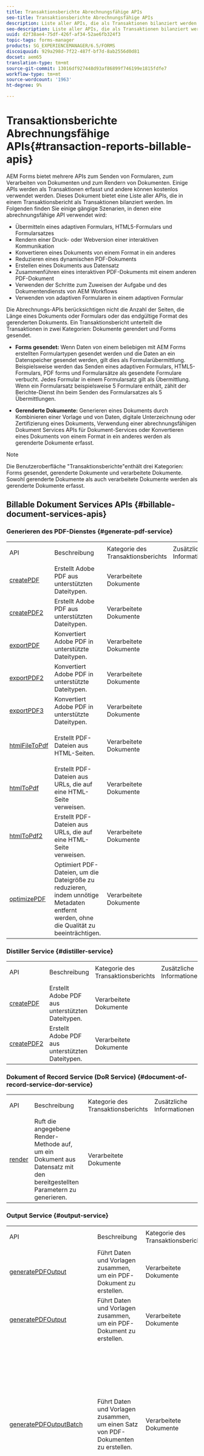 ```yaml
---
title: Transaktionsberichte Abrechnungsfähige APIs
seo-title: Transaktionsberichte Abrechnungsfähige APIs
description: Liste aller APIs, die als Transaktionen bilanziert werden
seo-description: Liste aller APIs, die als Transaktionen bilanziert werden
uuid: d2f38ae4-75df-426f-af34-52ae6fb324f3
topic-tags: forms-manager
products: SG_EXPERIENCEMANAGER/6.5/FORMS
discoiquuid: 929a298d-7f22-487f-bf7d-8ab2556d0d81
docset: aem65
translation-type: tm+mt
source-git-commit: 13016df927448d93af86899f746199e1815fdfe7
workflow-type: tm+mt
source-wordcount: '1963'
ht-degree: 9%

---
```



# Transaktionsberichte Abrechnungsfähige APIs{#transaction-reports-billable-apis}

AEM Forms bietet mehrere APIs zum Senden von Formularen, zum Verarbeiten von Dokumenten und zum Rendern von Dokumenten. Einige APIs werden als Transaktionen erfasst und andere können kostenlos verwendet werden. Dieses Dokument bietet eine Liste aller APIs, die in einem Transaktionsbericht als Transaktionen bilanziert werden. Im Folgenden finden Sie einige gängige Szenarien, in denen eine abrechnungsfähige API verwendet wird:

* Übermitteln eines adaptiven Formulars, HTML5-Formulars und Formularsatzes
* Rendern einer Druck- oder Webversion einer interaktiven Kommunikation
* Konvertieren eines Dokuments von einem Format in ein anderes
* Reduzieren eines dynamischen PDF-Dokuments
* Erstellen eines Dokuments aus Datensatz
* Zusammenführen eines interaktiven PDF-Dokuments mit einem anderen PDF-Dokument
* Verwenden der Schritte zum Zuweisen der Aufgabe und des Dokumentendiensts von AEM Workflows
* Verwenden von adaptiven Formularen in einem adaptiven Formular

Die Abrechnungs-APIs berücksichtigen nicht die Anzahl der Seiten, die Länge eines Dokuments oder Formulars oder das endgültige Format des gerenderten Dokuments. Ein Transaktionsbericht unterteilt die Transaktionen in zwei Kategorien: Dokumente gerendert und Forms gesendet.

* **Forms gesendet:** Wenn Daten von einem beliebigen mit AEM Forms erstellten Formulartypen gesendet werden und die Daten an ein Datenspeicher gesendet werden, gilt dies als Formularübermittlung. Beispielsweise werden das Senden eines adaptiven Formulars, HTML5-Formulars, PDF forms und Formularsätze als gesendete Formulare verbucht. Jedes Formular in einem Formularsatz gilt als Übermittlung. Wenn ein Formularsatz beispielsweise 5 Formulare enthält, zählt der Berichte-Dienst ihn beim Senden des Formularsatzes als 5 Übermittlungen.

* **Gerenderte Dokumente:** Generieren eines Dokuments durch Kombinieren einer Vorlage und von Daten, digitale Unterzeichnung oder Zertifizierung eines Dokuments, Verwendung einer abrechnungsfähigen Dokument Services APIs für Dokument-Services oder Konvertieren eines Dokuments von einem Format in ein anderes werden als gerenderte Dokumente erfasst.

>[!NOTE]
>
>Die Benutzeroberfläche &quot;Transaktionsberichte&quot;enthält drei Kategorien: Forms gesendet, gerenderte Dokumente und verarbeitete Dokumente. Sowohl gerenderte Dokumente als auch verarbeitete Dokumente werden als gerenderte Dokumente erfasst.

## Billable Dokument Services APIs {#billable-document-services-apis}

### Generieren des PDF-Dienstes {#generate-pdf-service}

<table>
 <tbody>
  <tr>
   <td><p>API</p> </td>
   <td>Beschreibung</td>
   <td>Kategorie des Transaktionsberichts</td>
   <td>Zusätzliche Informationen</td>
  </tr>
  <tr>
   <td><a href="https://helpx.adobe.com/experience-manager/6-5/forms/javadocs/com/adobe/pdfg/service/api/GeneratePDFService.html#createPDF-com.adobe.aemfd.docmanager.Document-java.lang.String-java.lang.String-java.lang.String-java.lang.String-com.adobe.aemfd.docmanager.Document-com.adobe.aemfd.docmanager.Document-" target="_blank">createPDF</a></td>
   <td>Erstellt Adobe PDF aus unterstützten Dateitypen.</td>
   <td>Verarbeitete Dokumente</td>
   <td> </td>
  </tr>
  <tr>
   <td><a href="https://helpx.adobe.com/experience-manager/6-5/forms/javadocs/com/adobe/pdfg/service/api/GeneratePDFService.html#createPDF2-com.adobe.aemfd.docmanager.Document-java.lang.String-java.lang.String-java.lang.String-java.lang.String-com.adobe.aemfd.docmanager.Document-com.adobe.aemfd.docmanager.Document-" target="_blank">createPDF2</a></td>
   <td>Erstellt Adobe PDF aus unterstützten Dateitypen.</td>
   <td>Verarbeitete Dokumente</td>
   <td> </td>
  </tr>
  <tr>
   <td><a href="https://helpx.adobe.com/experience-manager/6-5/forms/javadocs/com/adobe/pdfg/service/api/GeneratePDFService.html#exportPDF-com.adobe.aemfd.docmanager.Document-java.lang.String-java.lang.String-com.adobe.aemfd.docmanager.Document-" target="_blank">exportPDF</a></td>
   <td>Konvertiert Adobe PDF in unterstützte Dateitypen. </td>
   <td>Verarbeitete Dokumente<br /> </td>
   <td> </td>
  </tr>
  <tr>
   <td><a href="https://helpx.adobe.com/experience-manager/6-5/forms/javadocs/com/adobe/pdfg/service/api/GeneratePDFService.html#exportPDF2-com.adobe.aemfd.docmanager.Document-java.lang.String-java.lang.String-com.adobe.aemfd.docmanager.Document-" target="_blank">exportPDF2</a></td>
   <td>Konvertiert Adobe PDF in unterstützte Dateitypen. </td>
   <td>Verarbeitete Dokumente<br /> </td>
   <td> </td>
  </tr>
  <tr>
   <td><a href="https://helpx.adobe.com/experience-manager/6-5/forms/javadocs/com/adobe/pdfg/service/api/GeneratePDFService.html#exportPDF2-com.adobe.aemfd.docmanager.Document-java.lang.String-java.lang.String-com.adobe.aemfd.docmanager.Document-" target="_blank">exportPDF3</a></td>
   <td>Konvertiert Adobe PDF in unterstützte Dateitypen. </td>
   <td>Verarbeitete Dokumente<br /> </td>
   <td> </td>
  </tr>
  <tr>
   <td><a href="https://helpx.adobe.com/experience-manager/6-3/forms/javadocs/com/adobe/pdfg/service/api/GeneratePDFService.html#htmlFileToPdf-com.adobe.aemfd.docmanager.Document-java.lang.String-java.lang.String-com.adobe.aemfd.docmanager.Document-com.adobe.aemfd.docmanager.Document-">htmlFileToPdf</a></td>
   <td><p>Erstellt PDF-Dateien aus HTML-Seiten.</p> </td>
   <td>Verarbeitete Dokumente<br /> </td>
   <td> </td>
  </tr>
  <tr>
   <td><a href="https://helpx.adobe.com/experience-manager/6-5/forms/javadocs/com/adobe/pdfg/service/api/GeneratePDFService.html#htmlToPdf-java.lang.String-java.lang.String-java.lang.String-com.adobe.aemfd.docmanager.Document-com.adobe.aemfd.docmanager.Document-" target="_blank">htmlToPdf</a></td>
   <td>Erstellt PDF-Dateien aus URLs, die auf eine HTML-Seite verweisen.</td>
   <td>Verarbeitete Dokumente<br /> </td>
   <td> </td>
  </tr>
  <tr>
   <td><a href="https://helpx.adobe.com/experience-manager/6-5/forms/javadocs/com/adobe/pdfg/service/api/GeneratePDFService.html#htmlToPdf2-java.lang.String-java.lang.String-java.lang.String-com.adobe.aemfd.docmanager.Document-com.adobe.aemfd.docmanager.Document-" target="_blank">htmlToPdf2</a></td>
   <td>Erstellt PDF-Dateien aus URLs, die auf eine HTML-Seite verweisen.</td>
   <td>Verarbeitete Dokumente<br /> </td>
   <td> </td>
  </tr>
  <tr>
   <td><a href="https://helpx.adobe.com/experience-manager/6-5/forms/javadocs/com/adobe/pdfg/service/api/GeneratePDFService.html#optimizePDF-com.adobe.aemfd.docmanager.Document-java.lang.String-com.adobe.aemfd.docmanager.Document-" target="_blank">optimizePDF</a></td>
   <td>Optimiert PDF-Dateien, um die Dateigröße zu reduzieren, indem unnötige Metadaten entfernt werden, ohne die Qualität zu beeinträchtigen.</td>
   <td>Verarbeitete Dokumente<br /> </td>
   <td> </td>
  </tr>
 </tbody>
</table>

### Distiller Service {#distiller-service}

<table>
 <tbody>
  <tr>
   <td><p>API</p> </td>
   <td>Beschreibung</td>
   <td>Kategorie des Transaktionsberichts</td>
   <td>Zusätzliche Informationen</td>
  </tr>
  <tr>
   <td><a href="https://helpx.adobe.com/experience-manager/6-5/forms/javadocs/com/adobe/pdfg/service/api/DistillerService.html#createPDF-com.adobe.aemfd.docmanager.Document-java.lang.String-java.lang.String-java.lang.String-com.adobe.aemfd.docmanager.Document-com.adobe.aemfd.docmanager.Document-" target="_blank">createPDF</a><br /> </td>
   <td>Erstellt Adobe PDF aus unterstützten Dateitypen.</td>
   <td>Verarbeitete Dokumente</td>
   <td> </td>
  </tr>
  <tr>
   <td><a href="https://helpx.adobe.com/experience-manager/6-5/forms/javadocs/com/adobe/pdfg/service/api/DistillerService.html#createPDF2-com.adobe.aemfd.docmanager.Document-java.lang.String-java.lang.String-java.lang.String-com.adobe.aemfd.docmanager.Document-com.adobe.aemfd.docmanager.Document-" target="_blank">createPDF2</a></td>
   <td>Erstellt Adobe PDF aus unterstützten Dateitypen.</td>
   <td>Verarbeitete Dokumente</td>
   <td> </td>
  </tr>
 </tbody>
</table>

### Dokument of Record Service (DoR Service) {#document-of-record-service-dor-service}

<table>
 <tbody>
  <tr>
   <td><p>API</p> </td>
   <td>Beschreibung</td>
   <td>Kategorie des Transaktionsberichts</td>
   <td>Zusätzliche Informationen</td>
  </tr>
  <tr>
   <td><a href="https://helpx.adobe.com/experience-manager/6-5/forms/javadocs/com/adobe/aemds/guide/addon/dor/DoRService.html#render-com.adobe.aemds.guide.addon.dor.DoROptions-" target="_blank">render</a></td>
   <td>Ruft die angegebene Render-Methode auf, um ein Dokument aus Datensatz mit den bereitgestellten Parametern zu generieren.</td>
   <td>Verarbeitete Dokumente</td>
   <td> </td>
  </tr>
 </tbody>
</table>

### Output Service {#output-service}

<table>
 <tbody>
  <tr>
   <td><p>API</p> </td>
   <td>Beschreibung</td>
   <td>Kategorie des Transaktionsberichts</td>
   <td>Zusätzliche Informationen</td>
  </tr>
  <tr>
   <td><a href="https://helpx.adobe.com/experience-manager/6-5/forms/javadocs/com/adobe/fd/output/api/OutputService.html#generatePDFOutput-com.adobe.aemfd.docmanager.Document-com.adobe.aemfd.docmanager.Document-com.adobe.fd.output.api.PDFOutputOptions-" target="_blank">generatePDFOutput</a></td>
   <td>Führt Daten und Vorlagen zusammen, um ein PDF-Dokument zu erstellen.</td>
   <td>Verarbeitete Dokumente</td>
   <td> </td>
  </tr>
  <tr>
   <td><a href="https://helpx.adobe.com/experience-manager/6-5/forms/javadocs/com/adobe/fd/output/api/OutputService.html#generatePDFOutput-java.lang.String-com.adobe.aemfd.docmanager.Document-com.adobe.fd.output.api.PDFOutputOptions-" target="_blank">generatePDFOutput</a></td>
   <td>Führt Daten und Vorlagen zusammen, um ein PDF-Dokument zu erstellen.</td>
   <td>Verarbeitete Dokumente</td>
   <td> </td>
  </tr>
  <tr>
   <td><a href="https://helpx.adobe.com/experience-manager/6-5/forms/javadocs/com/adobe/fd/output/api/OutputService.html#generatePDFOutputBatch-java.util.Map-java.util.Map-com.adobe.fd.output.api.PDFOutputOptions-com.adobe.fd.output.api.BatchOptions-" target="_blank">generatePDFOutputBatch</a></td>
   <td>Führt Daten und Vorlagen zusammen, um einen Satz von PDF-Dokumenten zu erstellen.</td>
   <td>Verarbeitete Dokumente</td>
   <td> Die generatePDFOutputBatch-API kombiniert eine Formularvorlage mit einem Datensatz und generiert eine PDF-Datei. Wenn Sie einen Datensatzstapel verarbeiten, zählt der Transaktions-Berichte-Dienst jeden Datensatz als separate PDF-Darstellung. <br> Sie können das Flag  <a href="https://helpx.adobe.com/experience-manager/6-5/forms/javadocs/com/adobe/fd/output/api/BatchOptions.html#getGenerateManyFiles--"></a> getGenerateManyFilesFlag verwenden, um mehrere Darstellungen zu einer einzelnen PDF-Datei zu kombinieren. Unabhängig vom Status des Flag zählt der Dienst jeden Datensatz als separate PDF-Darstellung. </td>
  </tr>
  <tr>
   <td><a href="https://helpx.adobe.com/experience-manager/6-5/forms/javadocs/com/adobe/fd/output/api/OutputService.html#generatePrintedOutput-com.adobe.aemfd.docmanager.Document-com.adobe.aemfd.docmanager.Document-com.adobe.fd.output.api.PrintedOutputOptions-" target="_blank">generatePrintedOutput</a></td>
   <td>Konvertiert XDP- und PDF-Dokumente in die Formate PostScript (PS), Printer Command Language (PCL) und ZPL. </td>
   <td>Verarbeitete Dokumente</td>
   <td> </td>
  </tr>
  <tr>
   <td><a href="https://helpx.adobe.com/experience-manager/6-5/forms/javadocs/com/adobe/fd/output/api/OutputService.html#generatePrintedOutput-java.lang.String-com.adobe.aemfd.docmanager.Document-com.adobe.fd.output.api.PrintedOutputOptions-" target="_blank">generatePrintedOutput</a></td>
   <td>Konvertiert XDP- und PDF-Dokumente in die Formate PostScript (PS), Printer Command Language (PCL) und ZPL. </td>
   <td>Verarbeitete Dokumente</td>
   <td> </td>
  </tr>
  <tr>
   <td><a href="https://helpx.adobe.com/experience-manager/6-5/forms/javadocs/com/adobe/fd/output/api/OutputService.html#generatePrintedOutputBatch-java.util.Map-java.util.Map-com.adobe.fd.output.api.PrintedOutputOptions-com.adobe.fd.output.api.BatchOptions-" target="_blank">generatePrintedOutputBatch</a></td>
   <td>Konvertiert eine Reihe von XDP- und PDF-Dokumenten in eine Reihe von PostScript- (PS), Printer Command Language (PCL)- und ZPL-Dateiformaten. </td>
   <td>Verarbeitete Dokumente</td>
   <td> Die generatePDFOutputBatch-API kombiniert eine Formularvorlage mit einem Datensatz und generiert eine PDF-Datei. Wenn Sie einen Datensatzstapel verarbeiten, zählt der Transaktions-Berichte-Dienst jeden Datensatz als separate PDF-Darstellung. <br> Sie können das Flag  <a href="https://helpx.adobe.com/experience-manager/6-5/forms/javadocs/com/adobe/fd/output/api/BatchOptions.html#getGenerateManyFiles--"></a> getGenerateManyFilesFlag verwenden, um mehrere Darstellungen zu einer einzelnen PDF-Datei zu kombinieren. Unabhängig vom Status des Flag zählt der Dienst jeden Datensatz als separate PDF-Darstellung. </td>
  </tr>
 </tbody>
</table>

### Formularservice {#forms-service}

<table>
 <tbody>
  <tr>
   <td><p>API</p> </td>
   <td>Beschreibung</td>
   <td>Kategorie des Transaktionsberichts</td>
   <td>Zusätzliche Informationen</td>
  </tr>
  <tr>
   <td><a href="https://helpx.adobe.com/experience-manager/6-5/forms/javadocs/com/adobe/fd/forms/api/FormsService.html#renderPDFForm-java.lang.String-com.adobe.aemfd.docmanager.Document-com.adobe.fd.forms.api.PDFFormRenderOptions-" target="_blank">renderPDFForm</a></td>
   <td>Rendert PDF-Formulare aus XDP-Vorlagen. Die XP-Vorlagen werden in Forms Designer erstellt.</td>
   <td>Verarbeitete Dokumente</td>
   <td> </td>
  </tr>
  <tr>
   <td><a href="https://helpx.adobe.com/experience-manager/6-5/forms/javadocs/com/adobe/fd/forms/api/FormsService.html#exportData-com.adobe.aemfd.docmanager.Document-com.adobe.fd.forms.api.DataFormat-" target="_blank">exportData</a></td>
   <td>Extrahiert Daten aus einem PDF-Formular oder einer XDP-Vorlage</td>
   <td>Verarbeitete Dokumente</td>
   <td> </td>
  </tr>
 </tbody>
</table>

### Convert PDF Service {#convert-pdf-service}

<table>
 <tbody>
  <tr>
   <td><p>API</p> </td>
   <td>Beschreibung</td>
   <td>Kategorie des Transaktionsberichts</td>
   <td>Zusätzliche Informationen</td>
  </tr>
  <tr>
   <td><a href="https://helpx.adobe.com/experience-manager/6-5/forms/javadocs/com/adobe/fd/cpdf/api/ConvertPdfService.html#toImage-com.adobe.aemfd.docmanager.Document-com.adobe.fd.cpdf.api.ToImageOptionsSpec-" target="_blank">toImage</a></td>
   <td>Konvertiert ein PDF-Dokument in eine Liste von Dokumenten. Unterstützte Bildformate sind JPEG, JPEG2K, PNG und TIFF.</td>
   <td>Verarbeitete Dokumente</td>
   <td> </td>
  </tr>
  <tr>
   <td><a href="https://helpx.adobe.com/experience-manager/6-5/forms/javadocs/com/adobe/fd/cpdf/api/ConvertPdfService.html#toImage-com.adobe.aemfd.docmanager.Document-com.adobe.fd.cpdf.api.ToImageOptionsSpec-" target="_blank">toPS</a></td>
   <td>Konvertiert eine einfache PDF-Datei in das PostScript-Format mit den in der Optionsangabe angegebenen Optionen.</td>
   <td>Verarbeitete Dokumente</td>
   <td> </td>
  </tr>
 </tbody>
</table>

### Barcoded Forms-Dienst {#barcoded-forms-service}

<table>
 <tbody>
  <tr>
   <td><p>API</p> </td>
   <td>Beschreibung</td>
   <td>Kategorie des Transaktionsberichts</td>
   <td>Zusätzliche Informationen</td>
  </tr>
  <tr>
   <td><a href="https://helpx.adobe.com/experience-manager/6-5/forms/javadocs/com/adobe/fd/bcf/api/BarcodedFormsService.html#decode-com.adobe.aemfd.docmanager.Document-java.lang.Boolean-java.lang.Boolean-java.lang.Boolean-java.lang.Boolean-java.lang.Boolean-java.lang.Boolean-java.lang.Boolean-java.lang.Boolean-com.adobe.fd.bcf.api.CharSet-" target="_blank">decode</a></td>
   <td>Dekodiert alle Barcodes in einem Dokument-Objekt und gibt ein Objekt "org.w3c.dom.Dokument"zurück, das Daten enthält, die aus dem Barcode abgerufen wurden.</td>
   <td>Verarbeitete Dokumente</td>
   <td> </td>
  </tr>
 </tbody>
</table>

### Assembler-Dienst {#assembler-service}

<table>
 <tbody>
  <tr>
   <td><p>API</p> </td>
   <td>Beschreibung</td>
   <td>Kategorie des Transaktionsberichts</td>
   <td>Zusätzliche Informationen</td>
  </tr>
  <tr>
   <td><a href="https://helpx.adobe.com/experience-manager/6-3/forms/javadocs/com/adobe/fd/assembler/service/AssemblerService.html#invoke-com.adobe.aemfd.docmanager.Document-java.util.Map-com.adobe.fd.assembler.client.AssemblerOptionSpec-">invoke</a></td>
   <td>Führt das angegebene DDX-Dokument aus und gibt ein <a href="https://helpx.adobe.com/experience-manager/6-3/forms/javadocs/com/adobe/fd/assembler/client/AssemblerResult.html">AssemblerResult</a>-Objekt zurück, das die resultierenden Dokumente enthält. </td>
   <td>Verarbeitete Dokumente</td>
   <td>Folgende Vorgänge werden nicht als Transaktionen erfasst:
    <ul>
     <li>Erstellen von Paketen oder Portfolios</li>
     <li>Mehrere XDPs anheften </li>
    </ul> </td>
  </tr>
  <tr>
   <td><a href="https://helpx.adobe.com/experience-manager/6-5/forms/javadocs/com/adobe/fd/assembler/service/AssemblerService.html#invoke-com.adobe.aemfd.docmanager.Document-java.util.Map-com.adobe.fd.assembler.client.AssemblerOptionSpec-" target="_blank">invoke</a></td>
   <td>Führt das angegebene DDX-Dokument aus und gibt ein <a href="https://helpx.adobe.com/experience-manager/6-3/forms/javadocs/com/adobe/fd/assembler/client/AssemblerResult.html">AssemblerResult</a>-Objekt zurück, das die resultierenden Dokumente enthält. </td>
   <td>Verarbeitete Dokumente</td>
   <td>Der Assembler-Dienst unterstützt alle Eingabedateiformate, die von PDF Generator, Forms und Output unterstützt werden, als Ausgabeformate. </td>
  </tr>
  <tr>
   <td><a href="https://helpx.adobe.com/experience-manager/6-5/forms/javadocs/com/adobe/fd/assembler/service/AssemblerService.html#toPDFA-com.adobe.aemfd.docmanager.Document-com.adobe.fd.assembler.client.PDFAConversionOptionSpec-">toPDFA</a></td>
   <td>Konvertieren Sie ein angegebenes Dokument mithilfe der angegebenen Optionen in PDF/A.</td>
   <td>Verarbeitete Dokumente</td>
   <td> </td>
  </tr>
 </tbody>
</table>

>[!NOTE]
>
>* Die invoke-API des Assembler-Dienstes kann intern abhängig von der Eingabe eine abrechnungsfähige API eines anderen Dienstes aufrufen. Die invoke-API kann also als keine, einzelne oder mehrere Transaktionen bilanziert werden. Die Anzahl der gezählten Transaktionen hängt von der Eingabe und den aufgerufen internen APIs ab.
>* Ein einzelnes mit Assembler-Dienst erstelltes PDF-Dokument kann als keine, einzelne oder mehrere Transaktionen erfasst werden. Die Anzahl der gezählten Transaktionen hängt vom bereitgestellten DDX-Code ab.

>



### PDF Utility Service {#pdf-utility-service}

<table>
 <tbody>
  <tr>
   <td><p>API</p> </td>
   <td>Beschreibung</td>
   <td>Kategorie des Transaktionsberichts</td>
   <td>Zusätzliche Informationen</td>
  </tr>
  <tr>
   <td><a href="https://helpx.adobe.com/experience-manager/6-5/forms/javadocs/com/adobe/fd/pdfutility/services/PDFUtilityService.html#convertPDFtoXDP-com.adobe.aemfd.docmanager.Document-" target="_blank">convertPDFtoXDP</a></td>
   <td>Konvertiert ein PDF-Dokument in eine XDP-Datei. Damit ein PDF-Dokument erfolgreich in eine XDP-Datei konvertiert werden kann, muss das PDF-Dokument einen XFA-Stream im AcroForm-Wörterbuch enthalten.</td>
   <td>Verarbeitete Dokumente</td>
   <td> </td>
  </tr>
 </tbody>
</table>

## Billable Datenerfassungs-APIs {#billable-data-capture-apis}

Alle Ereignisse zum Senden von adaptiven Formularen, HTML5-Forms und Formularsätzen werden als Transaktionen erfasst. Standardmäßig wird die Übermittlung eines PDF-Formulars nicht als Transaktion erfasst. Verwenden Sie die bereitgestellte [Transaktions-Recorder-API](record-transaction-custom-implementation.md), um eine Übermittlung von PDF forms als Transaktion aufzuzeichnen.

### Adaptive Formulare {#adaptive-forms}

<table>
 <tbody>
  <tr>
   <td><p>Nutzungsszenario </p> </td>
   <td>Beschreibung</td>
   <td>Kategorie des Transaktionsberichts</td>
   <td>Zusätzliche Informationen</td>
  </tr>
  <tr>
   <td>Senden eines adaptiven Formulars</td>
   <td>Sendet ein adaptives Formular zur konfigurierten Übermittlungsaktion. </td>
   <td>Übermittelte Formulare</td>
   <td>
    <ul>
     <li>Erfolgreiches Übermittlungskonto für ein oder zwei Transaktionen. Die Anzahl der gezählten Transaktionen hängt von der Art der Sendeaktion ab, die für die Übermittlung verwendet wird. Beispielsweise werden beim Senden von PDF per E-Mail-Übermittlungsaktion zwei Transaktionszahlen erfasst. Eine Transaktion für die Formularübermittlung und eine andere für mit dem Dokument of Record (DOR)-Dienst generierte PDF. </li>
     <li>Bei Verwendung des adaptiven Formulars in einem adaptiven Formular (adaptiven Formularsatz) wird nur eine Transaktion erfasst. Sie können eine beliebige Anzahl adaptiver Formulare in einem adaptiven Formular haben.</li>
    </ul> </td>
  </tr>
 </tbody>
</table>

### HTML5-Formulare {#html-forms}

<table>
 <tbody>
  <tr>
   <td><p>Nutzungsszenario </p> </td>
   <td>Beschreibung </td>
   <td>Kategorie des Transaktionsberichts</td>
   <td>Zusätzliche Informationen</td>
  </tr>
  <tr>
   <td>Senden eines HTML5-Formulars</td>
   <td>Sendet ein HTML5-Formular, um die im Formular konfigurierte URL zu senden.</td>
   <td>Übermittelte Formulare</td>
   <td> </td>
  </tr>
 </tbody>
</table>

### Formularsatz {#form-set}

<table>
 <tbody>
  <tr>
   <td><p>API</p> </td>
   <td>Beschreibung</td>
   <td>Kategorie des Transaktionsberichts</td>
   <td>Zusätzliche Informationen</td>
  </tr>
  <tr>
   <td>Senden eines Formularsatzes</td>
   <td>Sendet den Formularsatz an die im Formularsatz konfigurierte Sende-URL.</td>
   <td>Übermittelte Formulare</td>
   <td>
    <ul>
     <li>Bei Verwendung des adaptiven Formulars in einem adaptiven Formular (adaptiven Formularsatz) wird nur eine Transaktion erfasst. Sie können eine beliebige Anzahl adaptiver Formulare in einem adaptiven Formular haben.</li>
     <li>Jedes Formular in einem HTML5-Forms-Formularsatz wird als separate Transaktion behandelt. </li>
    </ul> </td>
  </tr>
 </tbody>
</table>

## Billable interaktive Kommunikation und formularzentrierte AEM Workflows für OSGi-APIs {#billable-interactive-communication-and-form-centric-aem-workflows-on-osgi-apis}

Weisen Sie Aufgabe- und Dokument-Services-Schritte für Form-zentrierte AEM auf OSGi und alle Darstellungen der interaktiven Kommunikation zu und werden als Transaktionen erfasst. Die Vorschau einer interaktiven Kommunikation auf der Autoreninstanz und die Vorschau auf der Veröffentlichungsinstanz mithilfe der Agent-Benutzeroberfläche werden nicht als Transaktionen erfasst. Wenn ein Workflow-Schritt eine Transaktion abschließt und der Workflow nicht abgeschlossen werden kann, wird die Transaktionsanzahl nicht umgekehrt.

### Webkanal für interaktive Kommunikation {#interactive-communication-web-channel}

<table>
 <tbody>
  <tr>
   <td><p>API</p> </td>
   <td>Beschreibung</td>
   <td>Kategorie des Transaktionsberichts</td>
   <td>Zusätzliche Informationen</td>
  </tr>
  <tr>
   <td>Wiedergeben eines Web-Kanals</td>
   <td>Öffnet die Webversion einer interaktiven Kommunikation.</td>
   <td>Gerenderte Dokumente</td>
   <td>
    <div>
    </div> </td>
  </tr>
 </tbody>
</table>

### Interaktive Kommunikation - Kanal drucken {#interactive-communication-print-channel}

<table>
 <tbody>
  <tr>
   <td><p>API</p> </td>
   <td>Beschreibung</td>
   <td>Kategorie des Transaktionsberichts</td>
   <td>Zusätzliche Informationen</td>
  </tr>
  <tr>
   <td><a href="https://helpx.adobe.com/experience-manager/6-5/forms/javadocs/com/adobe/fd/ccm/channels/print/api/model/PrintChannel.html" target="_blank">render</a>  (in PDF konvertieren)</td>
   <td>Generiert die PDF-Version einer interaktiven Kommunikation.</td>
   <td>Gerenderte Dokumente</td>
   <td>
    <div>
    </div> </td>
  </tr>
 </tbody>
</table>

### Formularorientierte AEM-Workflows in OSGi  {#form-centric-aem-workflows-on-osgi}

<table>
 <tbody>
  <tr>
   <td><p>Anwendungsfall</p> </td>
   <td>Kategorie des Transaktionsberichts</td>
   <td>Zusätzliche Informationen</td>
  </tr>
  <tr>
   <td>Übermitteln einer Aufgabe zuweisen</td>
   <td>Übermittelte Formulare</td>
   <td>
    <div>
    </div> </td>
  </tr>
  <tr>
   <td>Senden eines Startpunkts für eine Workflow-Anwendung </td>
   <td>Übermittelte Formulare</td>
   <td> </td>
  </tr>
  <tr>
   <td>Senden einer interaktiven Kommunikation (Print Kanal) von der Benutzeroberfläche des Agenten an einen Workflow</td>
   <td>Gerenderte Dokumente</td>
   <td> </td>
  </tr>
 </tbody>
</table>

## Aufzeichnen von abrechnungsfähigen APIs als Transaktionen für benutzerdefinierten Code {#recording-billable-apis-as-transactions-for-custom-code}

Aktionen wie das Senden eines PDF-Formulars, die Verwendung der Agent-Benutzeroberfläche zur Vorschau einer interaktiven Kommunikation, die Verwendung nicht standardmäßiger Formularübermittlung und benutzerdefinierte Implementierungen werden nicht als Transaktionen erfasst. AEM Forms stellt eine API zur Aufzeichnung von Aktionen wie Transaktionen bereit. Sie können die API aus Ihren benutzerdefinierten Implementierungen aufrufen, um [eine Transaktion](/help/forms/using/record-transaction-custom-implementation.md) aufzuzeichnen.

## Verwandte Artikel {#related-articles}

* [Übersicht über Transaktionsberichte](../../forms/using/transaction-reports-overview.md)
* [Anzeigen und Verstehen von Transaktionsberichten](../../forms/using/viewing-and-understanding-transaction-reports.md)
* [Eine Transaktion für benutzerdefinierte Implementierungen aufzeichnen](/help/forms/using/record-transaction-custom-implementation.md)

